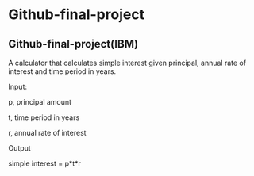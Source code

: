# Github-final-project
## Github-final-project(IBM)

A calculator that calculates simple interest given principal, annual rate of interest and time period in years.

Input:

   p,    principal amount
   
   t,    time period in years
   
   r,    annual rate of interest
   
Output

   simple interest = p\*t\*r
